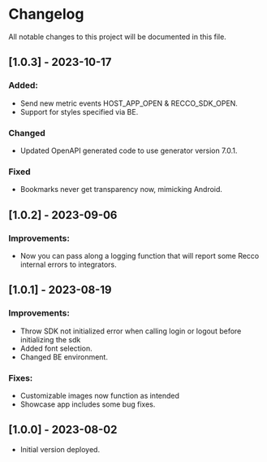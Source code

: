 # Changelog

All notable changes to this project will be documented in this file.

## [1.0.3] - 2023-10-17

### Added:

+ Send new metric events HOST_APP_OPEN & RECCO_SDK_OPEN.
+ Support for styles specified via BE.

### Changed

+ Updated OpenAPI generated code to use generator version 7.0.1.

### Fixed

+ Bookmarks never get transparency now, mimicking Android.

## [1.0.2] - 2023-09-06

### Improvements: 
+ Now you can pass along a logging function that will report some Recco internal errors to integrators.

## [1.0.1] - 2023-08-19

### Improvements: 
+ Throw SDK not initialized error when calling login or logout before initializing the sdk
+ Added font selection.
+ Changed BE environment.

### Fixes:
+ Customizable images now function as intended
+ Showcase app includes some bug fixes.

## [1.0.0] - 2023-08-02

- Initial version deployed.
